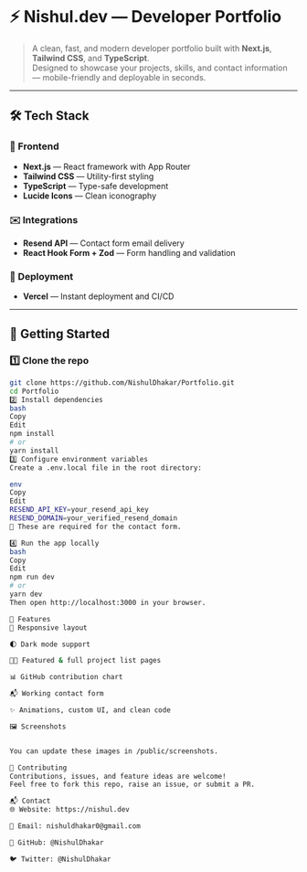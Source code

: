# ⚡ Nishul.dev — Developer Portfolio

> A clean, fast, and modern developer portfolio built with **Next.js**, **Tailwind CSS**, and **TypeScript**.  
> Designed to showcase your projects, skills, and contact information — mobile-friendly and deployable in seconds.

---

## 🛠️ Tech Stack

### 🎨 Frontend
- **Next.js** — React framework with App Router
- **Tailwind CSS** — Utility-first styling
- **TypeScript** — Type-safe development
- **Lucide Icons** — Clean iconography

### ✉️ Integrations
- **Resend API** — Contact form email delivery
- **React Hook Form + Zod** — Form handling and validation

### 🚀 Deployment
- **Vercel** — Instant deployment and CI/CD

---

## 🚀 Getting Started

### 1️⃣ Clone the repo

```bash
git clone https://github.com/NishulDhakar/Portfolio.git
cd Portfolio
2️⃣ Install dependencies
bash
Copy
Edit
npm install
# or
yarn install
3️⃣ Configure environment variables
Create a .env.local file in the root directory:

env
Copy
Edit
RESEND_API_KEY=your_resend_api_key
RESEND_DOMAIN=your_verified_resend_domain
🔐 These are required for the contact form.

4️⃣ Run the app locally
bash
Copy
Edit
npm run dev
# or
yarn dev
Then open http://localhost:3000 in your browser.

📁 Features
📱 Responsive layout

🌓 Dark mode support

🧑‍💻 Featured & full project list pages

📊 GitHub contribution chart

📬 Working contact form

✨ Animations, custom UI, and clean code

🖼️ Screenshots


You can update these images in /public/screenshots.

🤝 Contributing
Contributions, issues, and feature ideas are welcome!
Feel free to fork this repo, raise an issue, or submit a PR.

📬 Contact
🌐 Website: https://nishul.dev

📧 Email: nishuldhakar0@gmail.com

🐙 GitHub: @NishulDhakar

🐦 Twitter: @NishulDhakar

